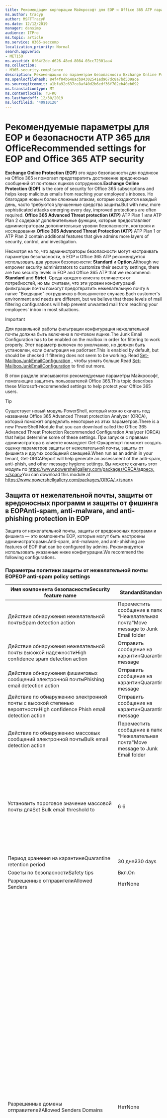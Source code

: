 ```yaml
---
title: Рекомендации корпорации Майкрософт для EOP и Office 365 ATP параметры безопасности, рекомендации, инфраструктура политики отправителей, отчеты о сообщениях на основе домена и соответствие DomainKeys identified mail идентифицированные сообщения, действия, принципы работы, базовые показатели безопасности, базовые уровни для EOP базовые показатели для ATP, Setup ATP, Setup EOP, configure ATP, configure EOP, Configuration Security
ms.author: tracyp
author: MSFTTracyP
ms.date: 12/12/2019
manager: dansimp
audience: ITPro
ms.topic: article
ms.service: O365-seccomp
localization_priority: Normal
search.appverid:
- MET150
ms.assetid: 6f64f2de-d626-48ed-8084-03cc72301aa4
ms.collection:
- M365-security-compliance
description: Рекомендации по параметрам безопасности Exchange Online Protection (EOP) и Advanced Threat protection (ATP) Каковы текущие рекомендации по стандартной защите? Что следует использовать, если требуется более высокий ранг? И какие дополнительные возможности вы получаете, если вы также используете Advanced Threat protection (ATP)?
ms.openlocfilehash: 84f4f04b648acb94302541ed967dc8a7bd539ace
ms.sourcegitcommit: a1bfa92c637ce8af40d2b6edf36f702eb40eb692
ms.translationtype: MT
ms.contentlocale: ru-RU
ms.lasthandoff: 12/30/2019
ms.locfileid: "40910120"
---
```

# <a name="recommended-settings-for-eop-and-office-365-atp-security"></a><span data-ttu-id="b4a60-106">Рекомендуемые параметры для EOP и безопасности ATP 365 для Office</span><span class="sxs-lookup"><span data-stu-id="b4a60-106">Recommended settings for EOP and Office 365 ATP security</span></span>

<span data-ttu-id="b4a60-107">**Exchange Online Protection (EOP)** это ядро безопасности для подписок на Office 365 и помогает предотвратить достижение вредоносных сообщений от почтовых ящиков сотрудников.</span><span class="sxs-lookup"><span data-stu-id="b4a60-107">**Exchange Online Protection (EOP)** is the core of security for Office 365 subscriptions and helps keep malicious emails from reaching your employee's inboxes.</span></span> <span data-ttu-id="b4a60-108">Но благодаря новым более сложным атакам, которые создаются каждый день, часто требуются улучшенные средства защиты.</span><span class="sxs-lookup"><span data-stu-id="b4a60-108">But with new, more sophisticated attacks emerging every day, improved protections are often required.</span></span> <span data-ttu-id="b4a60-109">**Office 365 Advanced Threat protection (ATP)** ATP Plan 1 или ATP Plan 2 содержат дополнительные функции, которые предоставляют администраторам дополнительные уровни безопасности, контроля и исследования.</span><span class="sxs-lookup"><span data-stu-id="b4a60-109">**Office 365 Advanced Threat Protection (ATP)** ATP Plan 1 or ATP Plan 2 contain additional features that give admins more layers of security, control, and investigation.</span></span>

<span data-ttu-id="b4a60-110">Несмотря на то, что администраторы безопасности могут настраивать параметры безопасности, в EOP и Office 365 ATP рекомендуется использовать два уровня безопасности: **Standard** и **Option**.</span><span class="sxs-lookup"><span data-stu-id="b4a60-110">Although we empower security administrators to customize their security settings, there are two security levels in EOP and Office 365 ATP that we recommend: **Standard** and **Strict**.</span></span> <span data-ttu-id="b4a60-111">Среда каждого клиента отличается от потребностей, но мы считаем, что эти уровни конфигураций фильтрации почты помогут предотвратить нежелательную почту в папке "Входящие" сотрудников в большинстве случаев.</span><span class="sxs-lookup"><span data-stu-id="b4a60-111">Each customer's environment and needs are different, but we believe that these levels of mail filtering configurations will help prevent unwanted mail from reaching your employees' inbox in most situations.</span></span>

> [!IMPORTANT]
> <span data-ttu-id="b4a60-112">Для правильной работы фильтрации конфигурация нежелательной почты должна быть включена в почтовом ящике.</span><span class="sxs-lookup"><span data-stu-id="b4a60-112">The Junk Email Configuration has to be enabled on the mailbox in order for filtering to work properly.</span></span> <span data-ttu-id="b4a60-113">Этот параметр включен по умолчанию, но должен быть установлен, если фильтрация не работает.</span><span class="sxs-lookup"><span data-stu-id="b4a60-113">This is enabled by default, but should be checked if filtering does not seem to be working.</span></span> <span data-ttu-id="b4a60-114">Read [Set-MailboxJunkEmailConfiguration](https://docs.microsoft.com/powershell/module/exchange/antispam-antimalware/set-mailboxjunkemailconfiguration) , чтобы узнать больше.</span><span class="sxs-lookup"><span data-stu-id="b4a60-114">Read [Set-MailboxJunkEmailConfiguration](https://docs.microsoft.com/powershell/module/exchange/antispam-antimalware/set-mailboxjunkemailconfiguration) to find out more.</span></span> 

<span data-ttu-id="b4a60-115">В этом разделе описываются рекомендуемые параметры Майкрософт, помогающие защитить пользователей Office 365.</span><span class="sxs-lookup"><span data-stu-id="b4a60-115">This topic describes these Microsoft-recommended settings to help protect your Office 365 users.</span></span>

> [!TIP]
> <span data-ttu-id="b4a60-116">Существует новый модуль PowerShell, который можно скачать под названием Office 365 Advanced Threat protection Analyzer (ORCA), который поможет определить некоторые из этих параметров.</span><span class="sxs-lookup"><span data-stu-id="b4a60-116">There is a new PowerShell Module that you can download called the Office 365 Advanced Threat Protection Recommended Configuration Analyzer (ORCA) that helps determine some of these settings.</span></span> <span data-ttu-id="b4a60-117">При запуске с правами администратора в клиенте командлет Get-Оркарепорт поможет создать оценку параметров защиты от нежелательной почты, защиты от фишинга и других сообщений санацией.</span><span class="sxs-lookup"><span data-stu-id="b4a60-117">When run as an admin in your tenant, Get-ORCAReport will help generate an assessment of the anti-spam, anti-phish, and other message hygiene settings.</span></span> <span data-ttu-id="b4a60-118">Вы можете скачать этот модуль по https://www.powershellgallery.com/packages/ORCA/адресу.</span><span class="sxs-lookup"><span data-stu-id="b4a60-118">You can download this module at https://www.powershellgallery.com/packages/ORCA/.</span></span>

## <a name="anti-spam-anti-malware-and-anti-phishing-protection-in-eop"></a><span data-ttu-id="b4a60-119">Защита от нежелательной почты, защиты от вредоносных программ и защиты от фишинга в EOP</span><span class="sxs-lookup"><span data-stu-id="b4a60-119">Anti-spam, anti-malware, and anti-phishing protection in EOP</span></span>

<span data-ttu-id="b4a60-120">Защита от нежелательной почты, защиты от вредоносных программ и фишинга — это компоненты EOP, которые могут быть настроены администраторами.</span><span class="sxs-lookup"><span data-stu-id="b4a60-120">Anti-spam, anti-malware, and anti-phishing are features of EOP that can be configured by admins.</span></span> <span data-ttu-id="b4a60-121">Рекомендуется использовать указанные ниже конфигурации.</span><span class="sxs-lookup"><span data-stu-id="b4a60-121">We recommend the following configurations.</span></span>

### <a name="eop-anti-spam-policy-settings"></a><span data-ttu-id="b4a60-122">Параметры политики защиты от нежелательной почты EOP</span><span class="sxs-lookup"><span data-stu-id="b4a60-122">EOP anti-spam policy settings</span></span>

|<span data-ttu-id="b4a60-123">Имя компонента безопасности</span><span class="sxs-lookup"><span data-stu-id="b4a60-123">Security feature name</span></span>|<span data-ttu-id="b4a60-124">Standard</span><span class="sxs-lookup"><span data-stu-id="b4a60-124">Standard</span></span>|<span data-ttu-id="b4a60-125">Жестк</span><span class="sxs-lookup"><span data-stu-id="b4a60-125">Strict</span></span>|<span data-ttu-id="b4a60-126">Comment</span><span class="sxs-lookup"><span data-stu-id="b4a60-126">Comment</span></span>|
|---------|---------|---------|---------|
|<span data-ttu-id="b4a60-127">Действие обнаружения нежелательной почты</span><span class="sxs-lookup"><span data-stu-id="b4a60-127">Spam detection action</span></span>|<span data-ttu-id="b4a60-128">Переместить сообщение в папку "Нежелательная почта"</span><span class="sxs-lookup"><span data-stu-id="b4a60-128">Move message to Junk Email folder</span></span>|<span data-ttu-id="b4a60-129">Отправить сообщение на карантин</span><span class="sxs-lookup"><span data-stu-id="b4a60-129">Quarantine message</span></span>||
|<span data-ttu-id="b4a60-130">Действие обнаружения нежелательной почты высокой надежности</span><span class="sxs-lookup"><span data-stu-id="b4a60-130">High confidence spam detection action</span></span>|<span data-ttu-id="b4a60-131">Отправить сообщение на карантин</span><span class="sxs-lookup"><span data-stu-id="b4a60-131">Quarantine message</span></span>|<span data-ttu-id="b4a60-132">Отправить сообщение на карантин</span><span class="sxs-lookup"><span data-stu-id="b4a60-132">Quarantine message</span></span>||
|<span data-ttu-id="b4a60-133">Действие обнаружения фишинговых сообщений электронной почты</span><span class="sxs-lookup"><span data-stu-id="b4a60-133">Phishing email detection action</span></span>|<span data-ttu-id="b4a60-134">Отправить сообщение на карантин</span><span class="sxs-lookup"><span data-stu-id="b4a60-134">Quarantine message</span></span>|<span data-ttu-id="b4a60-135">Отправить сообщение на карантин</span><span class="sxs-lookup"><span data-stu-id="b4a60-135">Quarantine message</span></span>||
|<span data-ttu-id="b4a60-136">Действие по обнаружению электронной почты с высокой степенью вероятности</span><span class="sxs-lookup"><span data-stu-id="b4a60-136">High confidence Phish email detection action</span></span>|<span data-ttu-id="b4a60-137">Отправить сообщение на карантин</span><span class="sxs-lookup"><span data-stu-id="b4a60-137">Quarantine message</span></span>|<span data-ttu-id="b4a60-138">Отправить сообщение на карантин</span><span class="sxs-lookup"><span data-stu-id="b4a60-138">Quarantine message</span></span>||
|<span data-ttu-id="b4a60-139">Действие по обнаружению массовых сообщений электронной почты</span><span class="sxs-lookup"><span data-stu-id="b4a60-139">Bulk email detection action</span></span>|<span data-ttu-id="b4a60-140">Переместить сообщение в папку "Нежелательная почта"</span><span class="sxs-lookup"><span data-stu-id="b4a60-140">Move message to Junk Email folder</span></span>|<span data-ttu-id="b4a60-141">Отправить сообщение на карантин</span><span class="sxs-lookup"><span data-stu-id="b4a60-141">Quarantine message</span></span>||
|<span data-ttu-id="b4a60-142">Установить пороговое значение массовой почты для</span><span class="sxs-lookup"><span data-stu-id="b4a60-142">Set Bulk email threshold to</span></span>|<span data-ttu-id="b4a60-143">6 </span><span class="sxs-lookup"><span data-stu-id="b4a60-143">6</span></span>|<span data-ttu-id="b4a60-144">4 </span><span class="sxs-lookup"><span data-stu-id="b4a60-144">4</span></span>|<span data-ttu-id="b4a60-145">Значение по умолчанию в настоящий момент равно 7, но рекомендуется изменить его на 6.</span><span class="sxs-lookup"><span data-stu-id="b4a60-145">The default value is currently 7, but we recommend that you change it to 6.</span></span> <span data-ttu-id="b4a60-146">[Дополнительные сведения см.](bulk-complaint-level-values.md)</span><span class="sxs-lookup"><span data-stu-id="b4a60-146">For details, see [Bulk Complaint Level values](bulk-complaint-level-values.md).</span></span>|
|<span data-ttu-id="b4a60-147">Период хранения на карантине</span><span class="sxs-lookup"><span data-stu-id="b4a60-147">Quarantine retention period</span></span>|<span data-ttu-id="b4a60-148">30 дней</span><span class="sxs-lookup"><span data-stu-id="b4a60-148">30 days</span></span>|<span data-ttu-id="b4a60-149">30 дней</span><span class="sxs-lookup"><span data-stu-id="b4a60-149">30 days</span></span>||
|<span data-ttu-id="b4a60-150">Советы по безопасности</span><span class="sxs-lookup"><span data-stu-id="b4a60-150">Safety tips</span></span>|<span data-ttu-id="b4a60-151">Вкл.</span><span class="sxs-lookup"><span data-stu-id="b4a60-151">On</span></span>|<span data-ttu-id="b4a60-152">Вкл.</span><span class="sxs-lookup"><span data-stu-id="b4a60-152">On</span></span>||
|<span data-ttu-id="b4a60-153">Разрешенные отправители</span><span class="sxs-lookup"><span data-stu-id="b4a60-153">Allowed Senders</span></span>|<span data-ttu-id="b4a60-154">Нет</span><span class="sxs-lookup"><span data-stu-id="b4a60-154">None</span></span>|<span data-ttu-id="b4a60-155">Нет</span><span class="sxs-lookup"><span data-stu-id="b4a60-155">None</span></span>||
|<span data-ttu-id="b4a60-156">Разрешенные домены отправителей</span><span class="sxs-lookup"><span data-stu-id="b4a60-156">Allowed Senders Domains</span></span>|<span data-ttu-id="b4a60-157">Нет</span><span class="sxs-lookup"><span data-stu-id="b4a60-157">None</span></span>|<span data-ttu-id="b4a60-158">Нет</span><span class="sxs-lookup"><span data-stu-id="b4a60-158">None</span></span>|<span data-ttu-id="b4a60-159">Добавление доменов, которым вы владеете (также известными как _обслуживаемые домены_), в список разрешенных отправителей не требуется.</span><span class="sxs-lookup"><span data-stu-id="b4a60-159">Adding domains that you own (also known as _accepted domains_) to the allowed senders list is not required.</span></span> <span data-ttu-id="b4a60-160">На самом деле он считается высоким риском, так как создает возможности для неудачных субъектов, чтобы отправлять вам сообщения, которые в противном случае будут отфильтровать. Используйте [логику подделки](learn-about-spoof-intelligence.md) в центре безопасности & соответствия требованиям на странице **Параметры защиты от нежелательной почты** , чтобы просмотреть всех отправителей, которые подделывать домены, являющиеся частью Организации, или подменить внешние домены.</span><span class="sxs-lookup"><span data-stu-id="b4a60-160">In fact, it's considered high risk since it creates opportunities for bad actors to send you mail that would otherwise be filtered out. Use [spoof intelligence](learn-about-spoof-intelligence.md) in the Security & Compliance Center on the **Anti-spam settings** page to review all senders who are spoofing either domains that are part of your organization, or spoofing external domains.</span></span>|
|<span data-ttu-id="b4a60-161">Заблокированные отправители</span><span class="sxs-lookup"><span data-stu-id="b4a60-161">Blocked Senders</span></span>|<span data-ttu-id="b4a60-162">Нет</span><span class="sxs-lookup"><span data-stu-id="b4a60-162">None</span></span>|<span data-ttu-id="b4a60-163">Нет</span><span class="sxs-lookup"><span data-stu-id="b4a60-163">None</span></span>||
|<span data-ttu-id="b4a60-164">Домены заблокированных отправителей</span><span class="sxs-lookup"><span data-stu-id="b4a60-164">Blocked Senders domains</span></span>|<span data-ttu-id="b4a60-165">Нет</span><span class="sxs-lookup"><span data-stu-id="b4a60-165">None</span></span>|<span data-ttu-id="b4a60-166">Нет</span><span class="sxs-lookup"><span data-stu-id="b4a60-166">None</span></span>||
|<span data-ttu-id="b4a60-167">Частота уведомлений о нежелательной почте конечных пользователей</span><span class="sxs-lookup"><span data-stu-id="b4a60-167">End user spam notification frequency</span></span>|<span data-ttu-id="b4a60-168">Включена</span><span class="sxs-lookup"><span data-stu-id="b4a60-168">Enabled</span></span>|<span data-ttu-id="b4a60-169">Включена</span><span class="sxs-lookup"><span data-stu-id="b4a60-169">Enabled</span></span>|<span data-ttu-id="b4a60-170">за 3 дня;</span><span class="sxs-lookup"><span data-stu-id="b4a60-170">3 days</span></span>|
|<span data-ttu-id="b4a60-171">Автоматическая очистка нулевого часа</span><span class="sxs-lookup"><span data-stu-id="b4a60-171">Zero Hour auto purge</span></span>|<span data-ttu-id="b4a60-172">Вкл.</span><span class="sxs-lookup"><span data-stu-id="b4a60-172">On</span></span>|<span data-ttu-id="b4a60-173">Вкл.</span><span class="sxs-lookup"><span data-stu-id="b4a60-173">On</span></span>|<span data-ttu-id="b4a60-174">Для нежелательной почты и фишинга ZAP</span><span class="sxs-lookup"><span data-stu-id="b4a60-174">For both Spam and Phish ZAP</span></span>|
|<span data-ttu-id="b4a60-175">маркасспамбулкмаил</span><span class="sxs-lookup"><span data-stu-id="b4a60-175">MarkAsSpamBulkMail</span></span>|<span data-ttu-id="b4a60-176">Вкл.</span><span class="sxs-lookup"><span data-stu-id="b4a60-176">On</span></span>|<span data-ttu-id="b4a60-177">Вкл.</span><span class="sxs-lookup"><span data-stu-id="b4a60-177">On</span></span>|<span data-ttu-id="b4a60-178">Этот параметр доступен только в PowerShell</span><span class="sxs-lookup"><span data-stu-id="b4a60-178">This setting is only available in PowerShell</span></span>|

<span data-ttu-id="b4a60-179">В политике защиты от нежелательной почты существует несколько других параметров с именем Advanced спама, которые не рекомендуются к использованию в момент написания этой статьи.</span><span class="sxs-lookup"><span data-stu-id="b4a60-179">There are several other parameters in the Anti-spam policy called Advanced Spam filter that are being deprecated at the time of this writing.</span></span> <span data-ttu-id="b4a60-180">Наши Рекомендуемые параметры для этих параметров позволяют **отключить их для** стандартных и ограниченных уровней.</span><span class="sxs-lookup"><span data-stu-id="b4a60-180">Our recommended settings for these are to turn them **OFF** for both Standard and Strict levels:</span></span>

|<span data-ttu-id="b4a60-181">Имя компонента безопасности</span><span class="sxs-lookup"><span data-stu-id="b4a60-181">Security feature name</span></span>| <span data-ttu-id="b4a60-182">Комментарии</span><span class="sxs-lookup"><span data-stu-id="b4a60-182">Comments</span></span> |
|---------|---------|
|<span data-ttu-id="b4a60-183">инкреасескоревисимажелинкс</span><span class="sxs-lookup"><span data-stu-id="b4a60-183">IncreaseScoreWithImageLinks</span></span>| |
|<span data-ttu-id="b4a60-184">инкреасескоревиснумериЦипс</span><span class="sxs-lookup"><span data-stu-id="b4a60-184">IncreaseScoreWithNumericIps</span></span>| |
|<span data-ttu-id="b4a60-185">инкреасескоревисредиректтусерпорт</span><span class="sxs-lookup"><span data-stu-id="b4a60-185">IncreaseScoreWithRedirectToOtherPort</span></span>| |
|<span data-ttu-id="b4a60-186">инкреасескоревисбизоринфаурлс</span><span class="sxs-lookup"><span data-stu-id="b4a60-186">IncreaseScoreWithBizOrInfoUrls</span></span>| |
|<span data-ttu-id="b4a60-187">маркасспамемптимессажес</span><span class="sxs-lookup"><span data-stu-id="b4a60-187">MarkAsSpamEmptyMessages</span></span>| |
|<span data-ttu-id="b4a60-188">маркасспамжаваскриптинхтмл</span><span class="sxs-lookup"><span data-stu-id="b4a60-188">MarkAsSpamJavaScriptInHtml</span></span>| |
|<span data-ttu-id="b4a60-189">маркасспамфрамесинхтмл</span><span class="sxs-lookup"><span data-stu-id="b4a60-189">MarkAsSpamFramesInHtml</span></span>| |
|<span data-ttu-id="b4a60-190">маркасспамобжекттагсинхтмл</span><span class="sxs-lookup"><span data-stu-id="b4a60-190">MarkAsSpamObjectTagsInHtml</span></span>| |
|<span data-ttu-id="b4a60-191">маркасспамембедтагсинхтмл</span><span class="sxs-lookup"><span data-stu-id="b4a60-191">MarkAsSpamEmbedTagsInHtml</span></span>| |
|<span data-ttu-id="b4a60-192">маркасспамформтагсинхтмл</span><span class="sxs-lookup"><span data-stu-id="b4a60-192">MarkAsSpamFormTagsInHtml</span></span>| |
|<span data-ttu-id="b4a60-193">маркасспамвеббугсинхтмл</span><span class="sxs-lookup"><span data-stu-id="b4a60-193">MarkAsSpamWebBugsInHtml</span></span>| |
|<span data-ttu-id="b4a60-194">маркасспамсенситивевордлист</span><span class="sxs-lookup"><span data-stu-id="b4a60-194">MarkAsSpamSensitiveWordList</span></span>| |
|<span data-ttu-id="b4a60-195">маркасспамфромаддрессаусфаил</span><span class="sxs-lookup"><span data-stu-id="b4a60-195">MarkAsSpamFromAddressAuthFail</span></span>| |
|<span data-ttu-id="b4a60-196">маркасспамндрбаккскаттер</span><span class="sxs-lookup"><span data-stu-id="b4a60-196">MarkAsSpamNdrBackscatter</span></span>| |
|<span data-ttu-id="b4a60-197">маркасспамспфрекордхардфаил</span><span class="sxs-lookup"><span data-stu-id="b4a60-197">MarkAsSpamSpfRecordHardFail</span></span>| |

#### <a name="eop-outbound-spam-filter-policy-settings"></a><span data-ttu-id="b4a60-198">Параметры политики фильтрации исходящей нежелательной почты EOP</span><span class="sxs-lookup"><span data-stu-id="b4a60-198">EOP outbound spam filter policy settings</span></span>

|<span data-ttu-id="b4a60-199">Имя компонента безопасности</span><span class="sxs-lookup"><span data-stu-id="b4a60-199">Security feature name</span></span>|<span data-ttu-id="b4a60-200">Standard</span><span class="sxs-lookup"><span data-stu-id="b4a60-200">Standard</span></span>|<span data-ttu-id="b4a60-201">Жестк</span><span class="sxs-lookup"><span data-stu-id="b4a60-201">Strict</span></span>|<span data-ttu-id="b4a60-202">Comment</span><span class="sxs-lookup"><span data-stu-id="b4a60-202">Comment</span></span>|
|---------|---------|---------|---------|
|<span data-ttu-id="b4a60-203">Ограничения получателей исходящей нежелательной почты — внешние почасовые ограничения</span><span class="sxs-lookup"><span data-stu-id="b4a60-203">Outbound spam policy Recipient Limits - External hourly limit</span></span>|<span data-ttu-id="b4a60-204">400</span><span class="sxs-lookup"><span data-stu-id="b4a60-204">400</span></span>|<span data-ttu-id="b4a60-205">500</span><span class="sxs-lookup"><span data-stu-id="b4a60-205">500</span></span>||
|<span data-ttu-id="b4a60-206">Ограничения для получателей исходящей нежелательной почты — внутренняя почасовой лимит</span><span class="sxs-lookup"><span data-stu-id="b4a60-206">Outbound spam policy Recipient Limits - Internal hourly limit</span></span>|<span data-ttu-id="b4a60-207">800</span><span class="sxs-lookup"><span data-stu-id="b4a60-207">800</span></span>|<span data-ttu-id="b4a60-208">1000</span><span class="sxs-lookup"><span data-stu-id="b4a60-208">1000</span></span>||
|<span data-ttu-id="b4a60-209">Ограничения для получателей исходящей нежелательной почты — ежедневное предельное значение</span><span class="sxs-lookup"><span data-stu-id="b4a60-209">Outbound spam policy Recipient Limits - Daily limit</span></span>|<span data-ttu-id="b4a60-210">800</span><span class="sxs-lookup"><span data-stu-id="b4a60-210">800</span></span>|<span data-ttu-id="b4a60-211">1000</span><span class="sxs-lookup"><span data-stu-id="b4a60-211">1000</span></span>||
|<span data-ttu-id="b4a60-212">Действие при превышении пользователем предельных значений</span><span class="sxs-lookup"><span data-stu-id="b4a60-212">Action when a user exceeds the limits</span></span>|<span data-ttu-id="b4a60-213">Запретить пользователю отправлять почту</span><span class="sxs-lookup"><span data-stu-id="b4a60-213">Restrict the user from sending mail</span></span>|<span data-ttu-id="b4a60-214">Запретить пользователю отправлять почту</span><span class="sxs-lookup"><span data-stu-id="b4a60-214">Restrict the user from sending mail</span></span>||

### <a name="eop-anti-malware-policy-settings"></a><span data-ttu-id="b4a60-215">Параметры политики защиты от вредоносных программ EOP</span><span class="sxs-lookup"><span data-stu-id="b4a60-215">EOP anti-malware policy settings</span></span>

|<span data-ttu-id="b4a60-216">Имя компонента безопасности</span><span class="sxs-lookup"><span data-stu-id="b4a60-216">Security feature name</span></span>|<span data-ttu-id="b4a60-217">Standard</span><span class="sxs-lookup"><span data-stu-id="b4a60-217">Standard</span></span>|<span data-ttu-id="b4a60-218">Жестк</span><span class="sxs-lookup"><span data-stu-id="b4a60-218">Strict</span></span>|<span data-ttu-id="b4a60-219">Comment</span><span class="sxs-lookup"><span data-stu-id="b4a60-219">Comment</span></span>|
|---------|---------|---------|---------|
|<span data-ttu-id="b4a60-220">Ответ на обнаружение вредоносных программ</span><span class="sxs-lookup"><span data-stu-id="b4a60-220">Malware Detection Response</span></span>|<span data-ttu-id="b4a60-221">Нет</span><span class="sxs-lookup"><span data-stu-id="b4a60-221">No</span></span>|<span data-ttu-id="b4a60-222">Нет</span><span class="sxs-lookup"><span data-stu-id="b4a60-222">No</span></span>|<span data-ttu-id="b4a60-223">Если во вложении электронной почты обнаружены вредоносные программы, сообщение будет помещено в карантин и может быть запущено только администратором.</span><span class="sxs-lookup"><span data-stu-id="b4a60-223">If malware is detected in an email attachment, the message will be quarantined and can be released only by an admin.</span></span>|
|<span data-ttu-id="b4a60-224">"Общий фильтр типов вложений" для блокирования подозрительных типов файлов</span><span class="sxs-lookup"><span data-stu-id="b4a60-224">"Common Attachment Type Filter" for blocking suspicious file types</span></span>|<span data-ttu-id="b4a60-225">Вкл.</span><span class="sxs-lookup"><span data-stu-id="b4a60-225">On</span></span>|<span data-ttu-id="b4a60-226">Вкл.</span><span class="sxs-lookup"><span data-stu-id="b4a60-226">On</span></span>||
|<span data-ttu-id="b4a60-227">Автоматическое удаление вредоносных программ с нулевым временем</span><span class="sxs-lookup"><span data-stu-id="b4a60-227">Malware Zero-hour Auto Purge</span></span>|<span data-ttu-id="b4a60-228">Вкл.</span><span class="sxs-lookup"><span data-stu-id="b4a60-228">On</span></span>|<span data-ttu-id="b4a60-229">Вкл.</span><span class="sxs-lookup"><span data-stu-id="b4a60-229">On</span></span>||
|<span data-ttu-id="b4a60-230">Уведомление внутренних отправителей о недоставленном сообщении</span><span class="sxs-lookup"><span data-stu-id="b4a60-230">Notify internal senders of the undelivered message</span></span>|<span data-ttu-id="b4a60-231">Отключено</span><span class="sxs-lookup"><span data-stu-id="b4a60-231">Disabled</span></span>|<span data-ttu-id="b4a60-232">Отключено</span><span class="sxs-lookup"><span data-stu-id="b4a60-232">Disabled</span></span>||
|<span data-ttu-id="b4a60-233">Уведомление внешних отправителей о недоставленном сообщении</span><span class="sxs-lookup"><span data-stu-id="b4a60-233">Notify external senders of the undelivered message</span></span>|<span data-ttu-id="b4a60-234">Отключено</span><span class="sxs-lookup"><span data-stu-id="b4a60-234">Disabled</span></span>|<span data-ttu-id="b4a60-235">Отключено</span><span class="sxs-lookup"><span data-stu-id="b4a60-235">Disabled</span></span>||

### <a name="eop-anti-phishing-policy-settings"></a><span data-ttu-id="b4a60-236">Параметры политики защиты от фишинговых EOP</span><span class="sxs-lookup"><span data-stu-id="b4a60-236">EOP anti-phishing policy settings</span></span>

|<span data-ttu-id="b4a60-237">Имя компонента безопасности</span><span class="sxs-lookup"><span data-stu-id="b4a60-237">Security feature name</span></span>|<span data-ttu-id="b4a60-238">Standard</span><span class="sxs-lookup"><span data-stu-id="b4a60-238">Standard</span></span>|<span data-ttu-id="b4a60-239">Жестк</span><span class="sxs-lookup"><span data-stu-id="b4a60-239">Strict</span></span>|<span data-ttu-id="b4a60-240">Comment</span><span class="sxs-lookup"><span data-stu-id="b4a60-240">Comment</span></span>|
|---------|---------|---------|---------|
|<span data-ttu-id="b4a60-241">Включение защиты от спуфинга</span><span class="sxs-lookup"><span data-stu-id="b4a60-241">Enable anti-spoofing protection</span></span>|<span data-ttu-id="b4a60-242">Вкл.</span><span class="sxs-lookup"><span data-stu-id="b4a60-242">On</span></span>|<span data-ttu-id="b4a60-243">Вкл.</span><span class="sxs-lookup"><span data-stu-id="b4a60-243">On</span></span>||
|<span data-ttu-id="b4a60-244">Включение отправителя, не прошедших проверку подлинности (маркировка)</span><span class="sxs-lookup"><span data-stu-id="b4a60-244">Enable Unauthenticated Sender (tagging)</span></span>|<span data-ttu-id="b4a60-245">Вкл.</span><span class="sxs-lookup"><span data-stu-id="b4a60-245">On</span></span>|<span data-ttu-id="b4a60-246">Вкл.</span><span class="sxs-lookup"><span data-stu-id="b4a60-246">On</span></span>||
|<span data-ttu-id="b4a60-247">Если сообщение электронной почты отправлено пользователем, который не может подменить ваш домен</span><span class="sxs-lookup"><span data-stu-id="b4a60-247">If email is sent by someone who's not allowed to spoof your domain</span></span>|<span data-ttu-id="b4a60-248">Перемещение сообщения в папки "Нежелательная почта" получателей</span><span class="sxs-lookup"><span data-stu-id="b4a60-248">Move message to the recipients' Junk Email folders</span></span>|<span data-ttu-id="b4a60-249">Помещать сообщение в карантин</span><span class="sxs-lookup"><span data-stu-id="b4a60-249">Quarantine the message</span></span>||

## <a name="office-365-advanced-threat-protection-security"></a><span data-ttu-id="b4a60-250">Безопасность Advanced Threat Protection в Office 365</span><span class="sxs-lookup"><span data-stu-id="b4a60-250">Office 365 Advanced Threat Protection security</span></span>

<span data-ttu-id="b4a60-251">Дополнительные преимущества для обеспечения безопасности возникают при использовании подписки на Office 365 Advanced Threat protection (ATP).</span><span class="sxs-lookup"><span data-stu-id="b4a60-251">Additional security benefits come with an Office 365 Advanced Threat Protection (ATP) subscription.</span></span> <span data-ttu-id="b4a60-252">Последние новости и сведения можно узнать [в статье Office 365 ATP](whats-new-in-office-365-atp.md).</span><span class="sxs-lookup"><span data-stu-id="b4a60-252">For the latest news and information, you can see [What's new in Office 365 ATP](whats-new-in-office-365-atp.md).</span></span>

<span data-ttu-id="b4a60-253">Пакет Office 365 ATP включает политики безопасных вложений и безопасных ссылок для предотвращения доставки электронной почты с потенциально вредоносными вложениями, а также для предотвращения щелчка потенциально небезопасных URL-адресов.</span><span class="sxs-lookup"><span data-stu-id="b4a60-253">Office 365 ATP includes the Safe Attachment and Safe Links policies to prevent email with potentially malicious attachments from being delivered, and to keep users from clicking potentially unsafe URLs.</span></span>

> [!IMPORTANT]
> <span data-ttu-id="b4a60-254">Расширенная защита от фишинга является одним из преимуществ подписки на Office 365 ATP.</span><span class="sxs-lookup"><span data-stu-id="b4a60-254">Advanced anti-phishing is one of the benefits of an Office 365 ATP subscription.</span></span> <span data-ttu-id="b4a60-255">Хотя она включена по умолчанию, ***необходимо*** настроить по крайней мере одну политику защиты от фишинга, прежде чем можно будет начать фильтрацию почты.</span><span class="sxs-lookup"><span data-stu-id="b4a60-255">Although it's enabled by default, you ***must*** configure at least one anti-phishing policy before it can start filtering mail.</span></span> <span data-ttu-id="b4a60-256">Если вы не настраиваете политики защиты от фишинга, пользователи могут получать опасные сообщения.</span><span class="sxs-lookup"><span data-stu-id="b4a60-256">Forgetting to configure anti-phishing policies could exposes users to risky emails.</span></span> <span data-ttu-id="b4a60-257">Не забудьте настроить политики защиты от фишинга после добавления подписки на Office 365 ATP.</span><span class="sxs-lookup"><span data-stu-id="b4a60-257">Be sure to configure your anti-phishing policies after you add an Office 365 ATP subscription.</span></span>

<span data-ttu-id="b4a60-258">Если вы добавили подписку на Office 365 ATP на свой EOP, настройте указанные ниже конфигурации.</span><span class="sxs-lookup"><span data-stu-id="b4a60-258">If you've added an Office 365 ATP subscription to your EOP, set the following configurations.</span></span>

### <a name="office-atp-anti-phishing-policy-settings"></a><span data-ttu-id="b4a60-259">Параметры политики защиты от фишинга для Office ATP</span><span class="sxs-lookup"><span data-stu-id="b4a60-259">Office ATP anti-phishing policy settings</span></span>

<span data-ttu-id="b4a60-260">Клиенты EOP получают базовые функции защиты от фишинга, описанные ранее, но Office 365 ATP содержит больше функций и элементов управления, которые помогают предотвращать, обнаруживать и устранять атаки.</span><span class="sxs-lookup"><span data-stu-id="b4a60-260">EOP customers get basic anti-phishing as previously described, but Office 365 ATP includes more features and control to help prevent, detect, and remediate against attacks.</span></span>

|<span data-ttu-id="b4a60-261">Имя компонента безопасности олицетворения</span><span class="sxs-lookup"><span data-stu-id="b4a60-261">Impersonation security feature name</span></span>|<span data-ttu-id="b4a60-262">Standard</span><span class="sxs-lookup"><span data-stu-id="b4a60-262">Standard</span></span>|<span data-ttu-id="b4a60-263">Жестк</span><span class="sxs-lookup"><span data-stu-id="b4a60-263">Strict</span></span>|<span data-ttu-id="b4a60-264">Comment</span><span class="sxs-lookup"><span data-stu-id="b4a60-264">Comment</span></span>|
|---------|---------|---------|---------|
|<span data-ttu-id="b4a60-265">(Изменение политики олицетворения) Добавление пользователей для защиты</span><span class="sxs-lookup"><span data-stu-id="b4a60-265">(Edit impersonation policy) Add users to protect</span></span>|<span data-ttu-id="b4a60-266">Вкл.</span><span class="sxs-lookup"><span data-stu-id="b4a60-266">On</span></span>|<span data-ttu-id="b4a60-267">Вкл.</span><span class="sxs-lookup"><span data-stu-id="b4a60-267">On</span></span>|<span data-ttu-id="b4a60-268">Зависит от вашей организации, но мы рекомендуем добавлять пользователей в ключевые роли.</span><span class="sxs-lookup"><span data-stu-id="b4a60-268">Depends on your organization, but we recommend adding users in key roles.</span></span> <span data-ttu-id="b4a60-269">Это может быть ваш исполнитель, финансовый директор, а также другие старшие руководители.</span><span class="sxs-lookup"><span data-stu-id="b4a60-269">Internally, these might be your CEO, CFO, and other senior leaders.</span></span> <span data-ttu-id="b4a60-270">Они могут включать в себя участников Совета или ваших директоров.</span><span class="sxs-lookup"><span data-stu-id="b4a60-270">Externally, these could include council members or your board of directors.</span></span>|
|<span data-ttu-id="b4a60-271">(Изменение политики олицетворения) Автоматически включать домены, которыми я хочу</span><span class="sxs-lookup"><span data-stu-id="b4a60-271">(Edit impersonation policy) Automatically include the domains I own</span></span>|<span data-ttu-id="b4a60-272">Вкл.</span><span class="sxs-lookup"><span data-stu-id="b4a60-272">On</span></span>|<span data-ttu-id="b4a60-273">Вкл.</span><span class="sxs-lookup"><span data-stu-id="b4a60-273">On</span></span>||
|<span data-ttu-id="b4a60-274">(Изменение политики олицетворения) Включить настраиваемые домены</span><span class="sxs-lookup"><span data-stu-id="b4a60-274">(Edit impersonation policy) Include custom domains</span></span>|<span data-ttu-id="b4a60-275">Вкл.</span><span class="sxs-lookup"><span data-stu-id="b4a60-275">On</span></span>|<span data-ttu-id="b4a60-276">Вкл.</span><span class="sxs-lookup"><span data-stu-id="b4a60-276">On</span></span>|<span data-ttu-id="b4a60-277">Зависит от вашей организации, но мы рекомендуем добавлять домены, которые вы не владеете.</span><span class="sxs-lookup"><span data-stu-id="b4a60-277">Depends on your organization, but we recommend adding domains you interact with most that you don't own.</span></span>|
|<span data-ttu-id="b4a60-278">Если пользователь отправляет сообщение электронной почты с помощью указанного олицетворяемого пользователя</span><span class="sxs-lookup"><span data-stu-id="b4a60-278">If email is sent by an impersonated user you specified</span></span>|<span data-ttu-id="b4a60-279">Помещать сообщение в карантин</span><span class="sxs-lookup"><span data-stu-id="b4a60-279">Quarantine the message</span></span>|<span data-ttu-id="b4a60-280">Помещать сообщение в карантин</span><span class="sxs-lookup"><span data-stu-id="b4a60-280">Quarantine the message</span></span>||
|<span data-ttu-id="b4a60-281">Если вы указали сообщение электронной почты с помощью указанного олицетворяемого домена</span><span class="sxs-lookup"><span data-stu-id="b4a60-281">If email is sent by an impersonated domain you specified</span></span>|<span data-ttu-id="b4a60-282">Помещать сообщение в карантин</span><span class="sxs-lookup"><span data-stu-id="b4a60-282">Quarantine the message</span></span>|<span data-ttu-id="b4a60-283">Помещать сообщение в карантин</span><span class="sxs-lookup"><span data-stu-id="b4a60-283">Quarantine the message</span></span>||
|<span data-ttu-id="b4a60-284">Показывать подсказку для олицетворенных пользователей</span><span class="sxs-lookup"><span data-stu-id="b4a60-284">Show tip for impersonated users</span></span>|<span data-ttu-id="b4a60-285">Вкл.</span><span class="sxs-lookup"><span data-stu-id="b4a60-285">On</span></span>|<span data-ttu-id="b4a60-286">Вкл.</span><span class="sxs-lookup"><span data-stu-id="b4a60-286">On</span></span>||
|<span data-ttu-id="b4a60-287">Показывать подсказку для олицетворенных доменов</span><span class="sxs-lookup"><span data-stu-id="b4a60-287">Show tip for impersonated domains</span></span>|<span data-ttu-id="b4a60-288">Вкл.</span><span class="sxs-lookup"><span data-stu-id="b4a60-288">On</span></span>|<span data-ttu-id="b4a60-289">Вкл.</span><span class="sxs-lookup"><span data-stu-id="b4a60-289">On</span></span>||
|<span data-ttu-id="b4a60-290">Показывать подсказку для нестандартных символов</span><span class="sxs-lookup"><span data-stu-id="b4a60-290">Show tip for unusual characters</span></span>|<span data-ttu-id="b4a60-291">Вкл.</span><span class="sxs-lookup"><span data-stu-id="b4a60-291">On</span></span>|<span data-ttu-id="b4a60-292">Вкл.</span><span class="sxs-lookup"><span data-stu-id="b4a60-292">On</span></span>||
|<span data-ttu-id="b4a60-293">Включение службы аналитики почтовых ящиков</span><span class="sxs-lookup"><span data-stu-id="b4a60-293">Enable Mailbox intelligence</span></span>|<span data-ttu-id="b4a60-294">Вкл.</span><span class="sxs-lookup"><span data-stu-id="b4a60-294">On</span></span>|<span data-ttu-id="b4a60-295">Вкл.</span><span class="sxs-lookup"><span data-stu-id="b4a60-295">On</span></span>||
|<span data-ttu-id="b4a60-296">Включение защиты от олицетворения на основе логики операций с почтовыми ящиками</span><span class="sxs-lookup"><span data-stu-id="b4a60-296">Enable Mailbox intelligence based impersonation protection</span></span>|<span data-ttu-id="b4a60-297">Вкл.</span><span class="sxs-lookup"><span data-stu-id="b4a60-297">On</span></span>|<span data-ttu-id="b4a60-298">Вкл.</span><span class="sxs-lookup"><span data-stu-id="b4a60-298">On</span></span>||
|<span data-ttu-id="b4a60-299">Если пользователь, защищенный службой аналитики почтовых ящиков, отправляет сообщение электронной почты с помощью олицетворяемого пользователя</span><span class="sxs-lookup"><span data-stu-id="b4a60-299">If email is sent by an impersonated user protected by mailbox intelligence</span></span>|<span data-ttu-id="b4a60-300">Перемещение сообщения в папки "Нежелательная почта" получателей</span><span class="sxs-lookup"><span data-stu-id="b4a60-300">Move message to the recipients' Junk Email folders</span></span>|<span data-ttu-id="b4a60-301">Помещать сообщение в карантин</span><span class="sxs-lookup"><span data-stu-id="b4a60-301">Quarantine the message</span></span>||
|<span data-ttu-id="b4a60-302">(Изменение политики олицетворения) Добавление надежных отправителей и доменов</span><span class="sxs-lookup"><span data-stu-id="b4a60-302">(Edit impersonation policy) Add trusted senders and domains</span></span>|<span data-ttu-id="b4a60-303">Нет</span><span class="sxs-lookup"><span data-stu-id="b4a60-303">None</span></span>|<span data-ttu-id="b4a60-304">Нет</span><span class="sxs-lookup"><span data-stu-id="b4a60-304">None</span></span>|<span data-ttu-id="b4a60-305">Зависит от вашей организации, но мы рекомендуем добавлять пользователей или домены, которые неправильно помечаются как фишинг из-за отсутствия личных настроек, а не других фильтров.</span><span class="sxs-lookup"><span data-stu-id="b4a60-305">Depends on your organization, but we recommend adding users or domains that incorrectly get marked as phish due to impersonation only and not other filters.</span></span>|

|<span data-ttu-id="b4a60-306">Имя компонента безопасности подделки</span><span class="sxs-lookup"><span data-stu-id="b4a60-306">Spoof security feature name</span></span>|<span data-ttu-id="b4a60-307">Standard</span><span class="sxs-lookup"><span data-stu-id="b4a60-307">Standard</span></span>|<span data-ttu-id="b4a60-308">Жестк</span><span class="sxs-lookup"><span data-stu-id="b4a60-308">Strict</span></span>|<span data-ttu-id="b4a60-309">Comment</span><span class="sxs-lookup"><span data-stu-id="b4a60-309">Comment</span></span>|
|---------|---------|---------|---------|
|<span data-ttu-id="b4a60-310">Включение защиты от спуфинга</span><span class="sxs-lookup"><span data-stu-id="b4a60-310">Enable anti-spoofing protection</span></span>|<span data-ttu-id="b4a60-311">Вкл.</span><span class="sxs-lookup"><span data-stu-id="b4a60-311">On</span></span>|<span data-ttu-id="b4a60-312">Вкл.</span><span class="sxs-lookup"><span data-stu-id="b4a60-312">On</span></span>||
|<span data-ttu-id="b4a60-313">Включение отправителя, не прошедших проверку подлинности (маркировка)</span><span class="sxs-lookup"><span data-stu-id="b4a60-313">Enable Unauthenticated Sender (tagging)</span></span>|<span data-ttu-id="b4a60-314">Вкл.</span><span class="sxs-lookup"><span data-stu-id="b4a60-314">On</span></span>|<span data-ttu-id="b4a60-315">Вкл.</span><span class="sxs-lookup"><span data-stu-id="b4a60-315">On</span></span>||
|<span data-ttu-id="b4a60-316">Если сообщение электронной почты отправлено пользователем, который не может подменить ваш домен</span><span class="sxs-lookup"><span data-stu-id="b4a60-316">If email is sent by someone who's not allowed to spoof your domain</span></span>|<span data-ttu-id="b4a60-317">Перемещение сообщения в папки "Нежелательная почта" получателей</span><span class="sxs-lookup"><span data-stu-id="b4a60-317">Move message to the recipients' Junk Email folders</span></span>|<span data-ttu-id="b4a60-318">Помещать сообщение в карантин</span><span class="sxs-lookup"><span data-stu-id="b4a60-318">Quarantine the message</span></span>||
|<span data-ttu-id="b4a60-319">енаблеаусентикатионсафетитип</span><span class="sxs-lookup"><span data-stu-id="b4a60-319">EnableAuthenticationSafetyTip</span></span>|<span data-ttu-id="b4a60-320">Да</span><span class="sxs-lookup"><span data-stu-id="b4a60-320">True</span></span>|<span data-ttu-id="b4a60-321">Да</span><span class="sxs-lookup"><span data-stu-id="b4a60-321">True</span></span>|<span data-ttu-id="b4a60-322">Этот параметр доступен только в PowerShell</span><span class="sxs-lookup"><span data-stu-id="b4a60-322">This setting is only available in PowerShell</span></span>|
|<span data-ttu-id="b4a60-323">енаблеаусентикатионсофтпасссафетитип</span><span class="sxs-lookup"><span data-stu-id="b4a60-323">EnableAuthenticationSoftPassSafetyTip</span></span>|<span data-ttu-id="b4a60-324">False</span><span class="sxs-lookup"><span data-stu-id="b4a60-324">False</span></span>|<span data-ttu-id="b4a60-325">Верно.</span><span class="sxs-lookup"><span data-stu-id="b4a60-325">True</span></span>|<span data-ttu-id="b4a60-326">Этот параметр доступен только в PowerShell</span><span class="sxs-lookup"><span data-stu-id="b4a60-326">This setting is only available in PowerShell</span></span>|
|<span data-ttu-id="b4a60-327">енаблесуспиЦиауссафетитип</span><span class="sxs-lookup"><span data-stu-id="b4a60-327">EnableSuspiciousSafetyTip</span></span>|<span data-ttu-id="b4a60-328">False</span><span class="sxs-lookup"><span data-stu-id="b4a60-328">False</span></span>|<span data-ttu-id="b4a60-329">Верно.</span><span class="sxs-lookup"><span data-stu-id="b4a60-329">True</span></span>|<span data-ttu-id="b4a60-330">Этот параметр доступен только в PowerShell</span><span class="sxs-lookup"><span data-stu-id="b4a60-330">This setting is only available in PowerShell</span></span>|
|<span data-ttu-id="b4a60-331">треатсофтпассасаусентикатед</span><span class="sxs-lookup"><span data-stu-id="b4a60-331">TreatSoftPassAsAuthenticated</span></span>|<span data-ttu-id="b4a60-332">Верно.</span><span class="sxs-lookup"><span data-stu-id="b4a60-332">True</span></span>|<span data-ttu-id="b4a60-333">False</span><span class="sxs-lookup"><span data-stu-id="b4a60-333">False</span></span>|<span data-ttu-id="b4a60-334">Этот параметр доступен только в PowerShell</span><span class="sxs-lookup"><span data-stu-id="b4a60-334">This setting is only available in PowerShell</span></span>|

|<span data-ttu-id="b4a60-335">Имя компонента безопасности дополнительных параметров</span><span class="sxs-lookup"><span data-stu-id="b4a60-335">Advanced settings security feature name</span></span>|<span data-ttu-id="b4a60-336">Standard</span><span class="sxs-lookup"><span data-stu-id="b4a60-336">Standard</span></span>|<span data-ttu-id="b4a60-337">Жестк</span><span class="sxs-lookup"><span data-stu-id="b4a60-337">Strict</span></span>|<span data-ttu-id="b4a60-338">Comment</span><span class="sxs-lookup"><span data-stu-id="b4a60-338">Comment</span></span>|
|---------|---------|---------|---------|
|<span data-ttu-id="b4a60-339">Расширенные пороговые значения фишинга</span><span class="sxs-lookup"><span data-stu-id="b4a60-339">Advanced phishing thresholds</span></span>|<span data-ttu-id="b4a60-340">2 агрессивно</span><span class="sxs-lookup"><span data-stu-id="b4a60-340">2 - Aggressive</span></span>|<span data-ttu-id="b4a60-341">3 — более агрессивный</span><span class="sxs-lookup"><span data-stu-id="b4a60-341">3 - More aggressive</span></span>||

### <a name="safe-links-settings"></a><span data-ttu-id="b4a60-342">Параметры безопасных ссылок</span><span class="sxs-lookup"><span data-stu-id="b4a60-342">Safe Links settings</span></span>

|<span data-ttu-id="b4a60-343">Имя компонента безопасности</span><span class="sxs-lookup"><span data-stu-id="b4a60-343">Security feature name</span></span>|<span data-ttu-id="b4a60-344">Standard</span><span class="sxs-lookup"><span data-stu-id="b4a60-344">Standard</span></span>|<span data-ttu-id="b4a60-345">Жестк</span><span class="sxs-lookup"><span data-stu-id="b4a60-345">Strict</span></span>|<span data-ttu-id="b4a60-346">Comment</span><span class="sxs-lookup"><span data-stu-id="b4a60-346">Comment</span></span>|
|---------|---------|---------|---------|
|<span data-ttu-id="b4a60-347">Использование безопасных ссылок ATP в приложениях Office 365, Office для iOS и Android</span><span class="sxs-lookup"><span data-stu-id="b4a60-347">Use ATP Safe Links in Office 365 Apps, Office for iOS and Android</span></span>|<span data-ttu-id="b4a60-348">Включена</span><span class="sxs-lookup"><span data-stu-id="b4a60-348">Enabled</span></span>|<span data-ttu-id="b4a60-349">Включена</span><span class="sxs-lookup"><span data-stu-id="b4a60-349">Enabled</span></span>|<span data-ttu-id="b4a60-350">Это относится к политикам безопасных ссылок ATP, которые применяются ко всей Организации.</span><span class="sxs-lookup"><span data-stu-id="b4a60-350">This falls under the ATP Safe Links Policies that apply to the entire organization</span></span>|
<span data-ttu-id="b4a60-351">Не отслеживать, когда пользователи щелкают ссылки "безопасные"</span><span class="sxs-lookup"><span data-stu-id="b4a60-351">Do not track when users click safe links</span></span>|<span data-ttu-id="b4a60-352">Отключено</span><span class="sxs-lookup"><span data-stu-id="b4a60-352">Disabled</span></span>|<span data-ttu-id="b4a60-353">Отключено</span><span class="sxs-lookup"><span data-stu-id="b4a60-353">Disabled</span></span>|<span data-ttu-id="b4a60-354">Они применяются к обеим политикам, которые применяются ко всей Организации, а также к политикам, которые применяются к конкретным получателям.</span><span class="sxs-lookup"><span data-stu-id="b4a60-354">This is for both policies that apply to the entire organization and any policies that apply to specific recipients</span></span>|
|<span data-ttu-id="b4a60-355">Не разрешать пользователям щелкать ссылки с исходным URL-адресом.</span><span class="sxs-lookup"><span data-stu-id="b4a60-355">Do not let users click through safe links to original URL</span></span>|<span data-ttu-id="b4a60-356">Включена</span><span class="sxs-lookup"><span data-stu-id="b4a60-356">Enabled</span></span>|<span data-ttu-id="b4a60-357">Включена</span><span class="sxs-lookup"><span data-stu-id="b4a60-357">Enabled</span></span>|<span data-ttu-id="b4a60-358">Они применяются к политикам, которые применяются ко всей Организации, а также к политикам, которые применяются к определенным получателям.</span><span class="sxs-lookup"><span data-stu-id="b4a60-358">This is for both the policies that apply to the entire organization and any policies that apply to specific recipients</span></span>|
|<span data-ttu-id="b4a60-359">Действия по неизвестным потенциально вредоносным URL-адресам в сообщениях</span><span class="sxs-lookup"><span data-stu-id="b4a60-359">Action for unknown potentially malicious URLs in messages</span></span>|<span data-ttu-id="b4a60-360">Вкл.</span><span class="sxs-lookup"><span data-stu-id="b4a60-360">On</span></span>|<span data-ttu-id="b4a60-361">Вкл.</span><span class="sxs-lookup"><span data-stu-id="b4a60-361">On</span></span>||
|<span data-ttu-id="b4a60-362">Применение сканирования URL-адресов в режиме реального времени для подозрительных ссылок и ссылок, указывающих на файлы</span><span class="sxs-lookup"><span data-stu-id="b4a60-362">Apply real-time URL scanning for suspicious links and links that point to files</span></span>|<span data-ttu-id="b4a60-363">Включена</span><span class="sxs-lookup"><span data-stu-id="b4a60-363">Enabled</span></span>|<span data-ttu-id="b4a60-364">Включена</span><span class="sxs-lookup"><span data-stu-id="b4a60-364">Enabled</span></span>||
|<span data-ttu-id="b4a60-365">Ожидание завершения сканирования URL-адресов перед доставкой сообщения</span><span class="sxs-lookup"><span data-stu-id="b4a60-365">Wait for URL scanning to complete before delivering the message</span></span>|<span data-ttu-id="b4a60-366">Включена</span><span class="sxs-lookup"><span data-stu-id="b4a60-366">Enabled</span></span>|<span data-ttu-id="b4a60-367">Включена</span><span class="sxs-lookup"><span data-stu-id="b4a60-367">Enabled</span></span>||
|<span data-ttu-id="b4a60-368">Применение безопасных ссылок к сообщениям электронной почты, отправленным в Организации</span><span class="sxs-lookup"><span data-stu-id="b4a60-368">Apply safe links to email messages sent within the organization</span></span>|<span data-ttu-id="b4a60-369">Включена</span><span class="sxs-lookup"><span data-stu-id="b4a60-369">Enabled</span></span>|<span data-ttu-id="b4a60-370">Включена</span><span class="sxs-lookup"><span data-stu-id="b4a60-370">Enabled</span></span>||

### <a name="safe-attachments"></a><span data-ttu-id="b4a60-371">Безопасные вложения</span><span class="sxs-lookup"><span data-stu-id="b4a60-371">Safe Attachments</span></span>

|<span data-ttu-id="b4a60-372">Имя компонента безопасности</span><span class="sxs-lookup"><span data-stu-id="b4a60-372">Security feature name</span></span>|<span data-ttu-id="b4a60-373">Standard</span><span class="sxs-lookup"><span data-stu-id="b4a60-373">Standard</span></span>|<span data-ttu-id="b4a60-374">Жестк</span><span class="sxs-lookup"><span data-stu-id="b4a60-374">Strict</span></span>|<span data-ttu-id="b4a60-375">Comment</span><span class="sxs-lookup"><span data-stu-id="b4a60-375">Comment</span></span>|
|---------|---------|---------|---------|
|<span data-ttu-id="b4a60-376">Включение ATP для SharePoint, OneDrive и Microsoft Teams</span><span class="sxs-lookup"><span data-stu-id="b4a60-376">Turn on ATP for SharePoint, OneDrive, and Microsoft Teams</span></span>|<span data-ttu-id="b4a60-377">Включена</span><span class="sxs-lookup"><span data-stu-id="b4a60-377">Enabled</span></span>|<span data-ttu-id="b4a60-378">Включена</span><span class="sxs-lookup"><span data-stu-id="b4a60-378">Enabled</span></span>||
|<span data-ttu-id="b4a60-379">Безопасных вложений ATP — неизвестный отклик</span><span class="sxs-lookup"><span data-stu-id="b4a60-379">ATP Safe attachments unknown malware response</span></span>|<span data-ttu-id="b4a60-380">Блок</span><span class="sxs-lookup"><span data-stu-id="b4a60-380">Block</span></span>|<span data-ttu-id="b4a60-381">Блок</span><span class="sxs-lookup"><span data-stu-id="b4a60-381">Block</span></span>||
|<span data-ttu-id="b4a60-382">Перенаправление вложения при обнаружении</span><span class="sxs-lookup"><span data-stu-id="b4a60-382">Redirect attachment on detection</span></span>|<span data-ttu-id="b4a60-383">Включена</span><span class="sxs-lookup"><span data-stu-id="b4a60-383">Enabled</span></span>|<span data-ttu-id="b4a60-384">Включена</span><span class="sxs-lookup"><span data-stu-id="b4a60-384">Enabled</span></span>|<span data-ttu-id="b4a60-385">Перенаправление на адрес электронной почты администратора безопасности, который знает, как определить, является ли вложение вредоносным или нет</span><span class="sxs-lookup"><span data-stu-id="b4a60-385">Redirect to email address for a security administrator that knows how to determine if the attachment is malware or not</span></span>|
|<span data-ttu-id="b4a60-386">Ответ о безопасных вложениях ATP при неудачном завершении сканирования вредоносных программ</span><span class="sxs-lookup"><span data-stu-id="b4a60-386">ATP Safe attachments response if malware scanning for attachments times out or error occurs</span></span>|<span data-ttu-id="b4a60-387">Включена</span><span class="sxs-lookup"><span data-stu-id="b4a60-387">Enabled</span></span>|<span data-ttu-id="b4a60-388">Включена</span><span class="sxs-lookup"><span data-stu-id="b4a60-388">Enabled</span></span>||


## <a name="related-topics"></a><span data-ttu-id="b4a60-389">Связанные статьи</span><span class="sxs-lookup"><span data-stu-id="b4a60-389">Related topics</span></span>

- <span data-ttu-id="b4a60-390">Ищете рекомендации с **почтовыми потоками обработки почты Exchange и транспорта Exchange**?</span><span class="sxs-lookup"><span data-stu-id="b4a60-390">Are you looking for best practices with **Exchange Mail Flow / Exchange Transport Rules**?</span></span> <span data-ttu-id="b4a60-391">Ознакомьтесь со [статьей](https://docs.microsoft.com/microsoft-365/security/office-365-security/best-practices-for-configuring-eop) , чтобы получить дополнительные сведения.</span><span class="sxs-lookup"><span data-stu-id="b4a60-391">Please see [this article](https://docs.microsoft.com/microsoft-365/security/office-365-security/best-practices-for-configuring-eop) for details.</span></span>

- <span data-ttu-id="b4a60-392">Отправка подозрительных сообщений, подозрительных сообщений, фишинга или URL-адресов в корпорацию Майкрософт для сканирования.</span><span class="sxs-lookup"><span data-stu-id="b4a60-392">Send suspicious mails, suspected spam, phish, or URLs to Microsoft for scan.</span></span> <span data-ttu-id="b4a60-393">Используйте инструкции, приведенные в [этой статье](https://docs.microsoft.com/microsoft-365/security/office-365-security/admin-submission)для **администраторов** .</span><span class="sxs-lookup"><span data-stu-id="b4a60-393">Use the **Admin Submissions** directions in [this article](https://docs.microsoft.com/microsoft-365/security/office-365-security/admin-submission).</span></span>

- <span data-ttu-id="b4a60-394">Используйте эти ссылки, чтобы получить сведения о **настройке** [службы EOP](https://docs.microsoft.com/microsoft-365/security/office-365-security/set-up-your-eop-service)и **настройке** [Office 365 Advanced Threat protection](https://docs.microsoft.com/microsoft-365/security/office-365-security/office-365-atp).</span><span class="sxs-lookup"><span data-stu-id="b4a60-394">Use these links for info on how to **set up** your [EOP service](https://docs.microsoft.com/microsoft-365/security/office-365-security/set-up-your-eop-service), and **configure** [Office 365 Advanced Threat Protection](https://docs.microsoft.com/microsoft-365/security/office-365-security/office-365-atp).</span></span> <span data-ttu-id="b4a60-395">(Не забудьте увидеть полезные инструкции в статье[Защита от угроз в Office 365](https://docs.microsoft.com/microsoft-365/security/office-365-security/protect-against-threats)".)</span><span class="sxs-lookup"><span data-stu-id="b4a60-395">(Don't forget to see the helpful directions in '[Protect Against Threats in Office 365](https://docs.microsoft.com/microsoft-365/security/office-365-security/protect-against-threats)'.)</span></span>

- <span data-ttu-id="b4a60-396">**Базовые показатели безопасности для Windows** можно найти [здесь](https://docs.microsoft.com/windows/security/threat-protection/windows-security-baselines#where-can-i-get-the-security-baselines) [, чтобы](https://docs.microsoft.com/intune/protect/security-baselines)получить сведения о параметрах групповой политики и локальных данных, а также для обеспечения безопасности на основе Intune.</span><span class="sxs-lookup"><span data-stu-id="b4a60-396">**Security baselines for Windows** can be found [here](https://docs.microsoft.com/windows/security/threat-protection/windows-security-baselines#where-can-i-get-the-security-baselines) for GPO/on-premises options, and for Intune-based security, [here](https://docs.microsoft.com/intune/protect/security-baselines).</span></span> <span data-ttu-id="b4a60-397">Наконец, [здесь](https://docs.microsoft.com/windows/security/threat-protection/microsoft-defender-atp/configure-machines-security-baseline#compare-the-microsoft-defender-atp-and-the-windows-intune-security-baselines)можно найти сравнение базовых показателей безопасности защитника Microsoft Defender (ATP) и Windows Intune.</span><span class="sxs-lookup"><span data-stu-id="b4a60-397">Finally, a comparison between Microsoft Defender Advanced Threat Protection (ATP) and Windows Intune security baselines can be found [here](https://docs.microsoft.com/windows/security/threat-protection/microsoft-defender-atp/configure-machines-security-baseline#compare-the-microsoft-defender-atp-and-the-windows-intune-security-baselines).</span></span>
